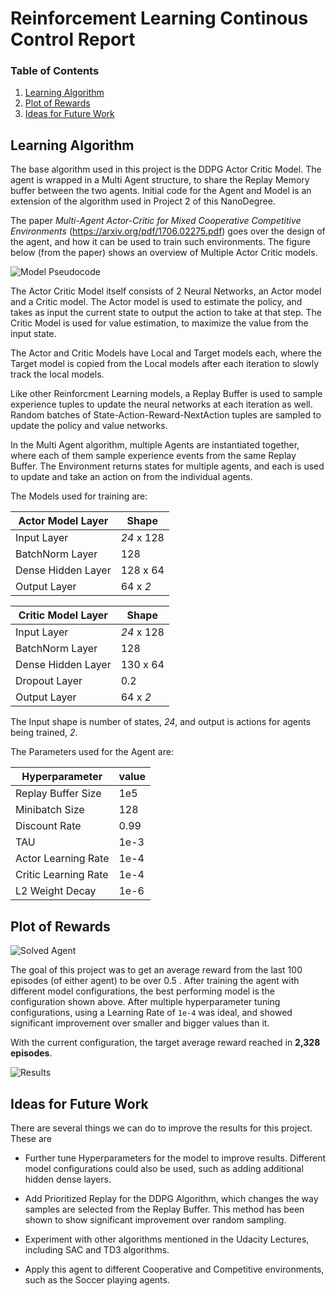 [//]: # (Image References)

[image1]: https://raw.githubusercontent.com/ravishchawla/Reinforcement-Learning-NanoDegree/master/Project%203%20-%20Collaboration%20and%20Competition/multiagent.png "MultiAgent"
[image2]: https://raw.githubusercontent.com/ravishchawla/Reinforcement-Learning-NanoDegree/master/Project%203%20-%20Collaboration%20and%20Competition/results.png "Results"

[image3]: https://raw.githubusercontent.com/ravishchawla/Reinforcement-Learning-NanoDegree/master/Project%203%20-%20Collaboration%20and%20Competition/tennis.gif
"Agent"

# Reinforcement Learning Continous Control Report

### Table of Contents

1. [Learning Algorithm](#algorithm)
2. [Plot of Rewards](#plot)
3. [Ideas for Future Work](#futurework)

## Learning Algorithm <a name="algorithm"></a>
The base algorithm used in this project is the DDPG Actor Critic Model. The agent is wrapped in a Multi Agent structure, to share the Replay Memory buffer between the two agents. Initial code for the Agent and Model is an extension of the algorithm used in Project 2 of this NanoDegree.

The paper _Multi-Agent Actor-Critic for Mixed Cooperative Competitive Environments_ (https://arxiv.org/pdf/1706.02275.pdf) goes over the design of the agent, and how it can be used to train such environments. The figure below (from the paper) shows an overview of Multiple Actor Critic models.

![Model Pseudocode][Image1]

The Actor Critic Model itself consists of 2 Neural Networks, an Actor model and a Critic model. The Actor model is used to estimate the policy, and takes as input the current state to output the action to take at that step. The Critic Model is used for value estimation, to maximize the value from the input state.

The Actor and Critic Models have Local and Target models each, where the Target model is copied from the Local models after each iteration to slowly track the local models.

Like other Reinforcment Learning models, a Replay Buffer is used to sample experience tuples to update the neural networks at each iteration as well. Random batches of State-Action-Reward-NextAction tuples are sampled to update the policy and value networks.

In the Multi Agent algorithm, multiple Agents are instantiated together, where each of them sample experience events from the same Replay Buffer. The Environment returns states for multiple agents, and each is used to update and take an action on from the individual agents.

The Models used for training are:

| Actor Model Layer | Shape |
| ------------- | ------------- |
| Input Layer  | _24_ x 128  |
| BatchNorm Layer  | 128  |
| Dense Hidden Layer  | 128 x 64  |
| Output Layer | 64 x _2_ |

| Critic Model Layer | Shape |
| ------------- | ------------- |
| Input Layer  | _24_ x 128  |
| BatchNorm Layer  | 128  |
| Dense Hidden Layer  | 130 x 64  |
| Dropout Layer | 0.2 |
| Output Layer | 64 x _2_ |

The Input shape is number of states, _24_, and output is actions for agents being trained, _2_.


The Parameters used for the Agent are:

| Hyperparameter  | value |
| ------------- | ------------- |
| Replay Buffer Size  | 1e5  |
| Minibatch Size  | 128  |
| Discount Rate  | 0.99  |
| TAU  | 1e-3  |
| Actor Learning Rate  | 1e-4  |
| Critic Learning Rate  | 1e-4  |
| L2 Weight Decay  | 1e-6  |


## Plot of Rewards <a name="plot"></a>

![Solved Agent][Image3]

The goal of this project was to get an average reward from the last 100 episodes (of either agent) to be over 0.5 . After training the agent with different model configurations, the best performing model is the configuration shown above. After multiple hyperparameter tuning configurations, using a Learning Rate of `1e-4` was ideal, and showed significant improvement over smaller and bigger values than it.


With the current configuration, the target average reward reached in **2,328 episodes**.

![Results][Image2]

## Ideas for Future Work <a name="futurework"></a>
There are several things we can do to improve the results for this project. These are

- Further tune Hyperparameters for the model to improve results. Different model configurations could also be used, such as adding additional hidden dense layers.

- Add Prioritized Replay for the DDPG Algorithm, which changes the way samples are selected from the Replay Buffer. This method has been shown to show significant improvement over random sampling.

- Experiment with other algorithms mentioned in the Udacity Lectures, including SAC and TD3 algorithms.

- Apply this agent to different Cooperative and Competitive environments, such as the Soccer playing agents.